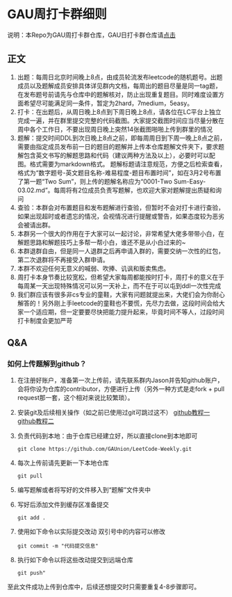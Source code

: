 # GAU周打卡群细则

说明：本Repo为GAU周打卡群仓库，GAU日打卡群仓库请[点击](https://github.com/GAUnion/LeetCode-Daily)

## 正文

1. 出题：每周日北京时间晚上8点，由成员轮流发布leetcode的随机题号。出题成员以及题解成员安排具体详见群内文档，每周出的题目尽量是同一tag题，在发布题号前请先与仓库中的题解核对，防止出现重复题目。同时难度设置方面希望尽可能满足同一条件，暂定为2hard，7medium，5easy。
2. 打卡：在出题后，从周日晚上8点到下周日晚上8点，请各位在LC平台上独立完成一遍，并在群里提交完整的代码截图。大家提交截图时间应当尽量分散在周中各个工作日，不要出现周日晚上突然14张截图啪啪上传到群里的情况
3. 题解：提交时间DDL到次日晚上8点之前，即每周周日到下周一晚上8点之前，需要由指定成员发布前一日的题目的题解并上传本仓库题解文件夹下，要求题解包含英文书写的解题思路和代码（建议两种方法及以上），必要时可以配图。格式需要为markdown格式。 题解标题请注意规范，方便之后检索查看，格式为“数字题号-英文题目名称-难易程度-题目布置时间”，如在3月2号布置了第一题“Two Sum”，则上传的题解名称应为“0001-Two      Sum-Easy-03.02.md”。每周将有2位成员负责写题解，也欢迎大家对题解提出质疑和询问
4. 查验：本群会对布置题目和发布题解进行查验，但暂时不会对打卡进行查验，如果出现超时或者遗忘的情况，会视情况进行提醒或警告，如果态度较为恶劣会被请出群。
5. 本群另一个很大的作用在于大家可以一起讨论，非常希望大佬多带带小白，在解题思路和解题技巧上多帮一帮小白，谁还不是从小白过来的~
6. 本群退群自由，但是同一人退群之后再申请入群的，需要交纳一次性的红包，第二次退群将不再接受入群申请。
7. 本群不欢迎任何无意义的喊弱、吹捧、讥讽和贩卖焦虑。
8. 周打卡本身节奏比较宽松，但希望大家每周都能按时打卡，周打卡的意义在于每周某一天出现特殊情况可以另一天补上，而不在于可以屯到ddl一次性完成
9. 我们群应该有很多非cs专业的童鞋，大家有问题就提出来，大佬们会为你耐心解答的！另外刚上手leetcode的童鞋也不要慌，先尽力去做，这段时间会给大家一个适应期，但一定要要尽快把能力提升起来，毕竟时间不等人，过段时间打卡制度会更加严苛

## Q&A

### 如何上传题解到github？

1. 在注册好账户，准备第一次上传前，请先联系群内Jason并告知github账户，会将你设为仓库的contributor，方便进行上传（另外一种方式是走fork + pull request那一套，这个相对来说比较繁琐）。

2. 安装git及后续相关操作（如之前已使用过git可跳过这不） [github教程一](<https://blog.csdn.net/qq_35246620/article/details/66973794>) [github教程二](<https://www.runoob.com/w3cnote/git-guide.html>)

3. 负责代码到本地：由于仓库已经建立好，所以直接clone到本地即可
       
   `git clone https://github.com/GAUnion/LeetCode-Weekly.git` 

4. 每次上传前请先更新一下本地仓库 

   `git pull` 

5. 编写题解或者将写好的文件移入到“题解”文件夹中

6. 写好后添加文件到缓存区准备提交

   `git add .`

7. 使用如下命令以实际提交改动 双引号中的内容可以修改

   `git commit -m "代码提交信息"`

8. 执行如下命令以将这些改动提交到远端仓库

   `git push"`

至此文件成功上传到仓库中，后续还想提交时只需要重复4-8步骤即可。